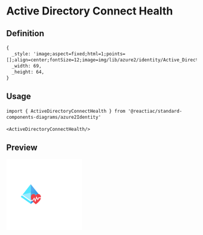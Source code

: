 # Active Directory Connect Health

## Definition

```
{
  _style: 'image;aspect=fixed;html=1;points=[];align=center;fontSize=12;image=img/lib/azure2/identity/Active_Directory_Connect_Health.svg;strokeColor=none;',
  _width: 69,
  _height: 64,
}
```

## Usage

```
import { ActiveDirectoryConnectHealth } from '@reactiac/standard-components-diagrams/azure2Identity'

<ActiveDirectoryConnectHealth/>
```

## Preview

<img src="./active-directory-connect-health.png" width="200"/>
